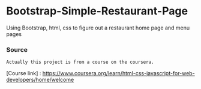 # Bootstrap-Simple-Restaurant-Page
Using Bootstrap, html, css to figure out a restaurant home page and menu pages

### Source
    Actually this project is from a course on the coursera.
  
   [Course link] : https://www.coursera.org/learn/html-css-javascript-for-web-developers/home/welcome
  

